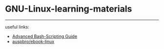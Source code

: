 # GNU-Linux-learning-materials
---

useful links:
- [Advanced Bash-Scripting Guide](http://tldp.org/LDP/abs/html/)
- [auspbro/ebook-linux](https://github.com/auspbro/ebook-linux)
